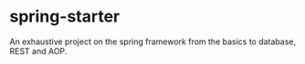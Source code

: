 # spring-starter
An exhaustive project on the spring framework from
the basics to database, REST and AOP.
